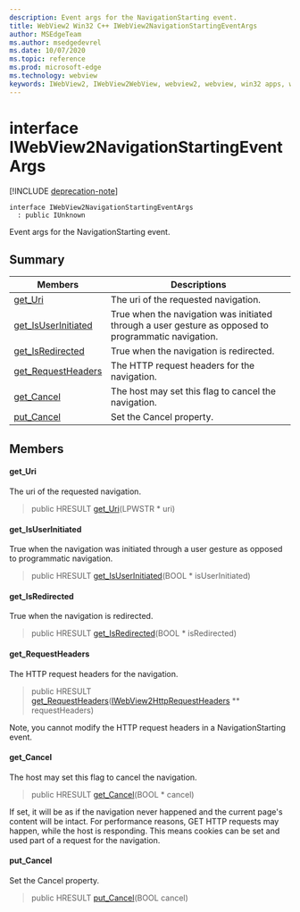 ```yaml
---
description: Event args for the NavigationStarting event.
title: WebView2 Win32 C++ IWebView2NavigationStartingEventArgs
author: MSEdgeTeam
ms.author: msedgedevrel
ms.date: 10/07/2020
ms.topic: reference
ms.prod: microsoft-edge
ms.technology: webview
keywords: IWebView2, IWebView2WebView, webview2, webview, win32 apps, win32, edge
---
```


# interface IWebView2NavigationStartingEventArgs 

[!INCLUDE [deprecation-note](../includes/deprecation-note.md)]

```
interface IWebView2NavigationStartingEventArgs
  : public IUnknown
```

Event args for the NavigationStarting event.

## Summary

 Members                        | Descriptions
--------------------------------|---------------------------------------------
[get_Uri](#get_uri) | The uri of the requested navigation.
[get_IsUserInitiated](#get_isuserinitiated) | True when the navigation was initiated through a user gesture as opposed to programmatic navigation.
[get_IsRedirected](#get_isredirected) | True when the navigation is redirected.
[get_RequestHeaders](#get_requestheaders) | The HTTP request headers for the navigation.
[get_Cancel](#get_cancel) | The host may set this flag to cancel the navigation.
[put_Cancel](#put_cancel) | Set the Cancel property.

## Members

#### get_Uri 

The uri of the requested navigation.

> public HRESULT [get_Uri](#get_uri)(LPWSTR * uri)

#### get_IsUserInitiated 

True when the navigation was initiated through a user gesture as opposed to programmatic navigation.

> public HRESULT [get_IsUserInitiated](#get_isuserinitiated)(BOOL * isUserInitiated)

#### get_IsRedirected 

True when the navigation is redirected.

> public HRESULT [get_IsRedirected](#get_isredirected)(BOOL * isRedirected)

#### get_RequestHeaders 

The HTTP request headers for the navigation.

> public HRESULT [get_RequestHeaders](#get_requestheaders)([IWebView2HttpRequestHeaders](IWebView2HttpRequestHeaders.md) ** requestHeaders)

Note, you cannot modify the HTTP request headers in a NavigationStarting event.

#### get_Cancel 

The host may set this flag to cancel the navigation.

> public HRESULT [get_Cancel](#get_cancel)(BOOL * cancel)

If set, it will be as if the navigation never happened and the current page's content will be intact. For performance reasons, GET HTTP requests may happen, while the host is responding. This means cookies can be set and used part of a request for the navigation.

#### put_Cancel 

Set the Cancel property.

> public HRESULT [put_Cancel](#put_cancel)(BOOL cancel)

